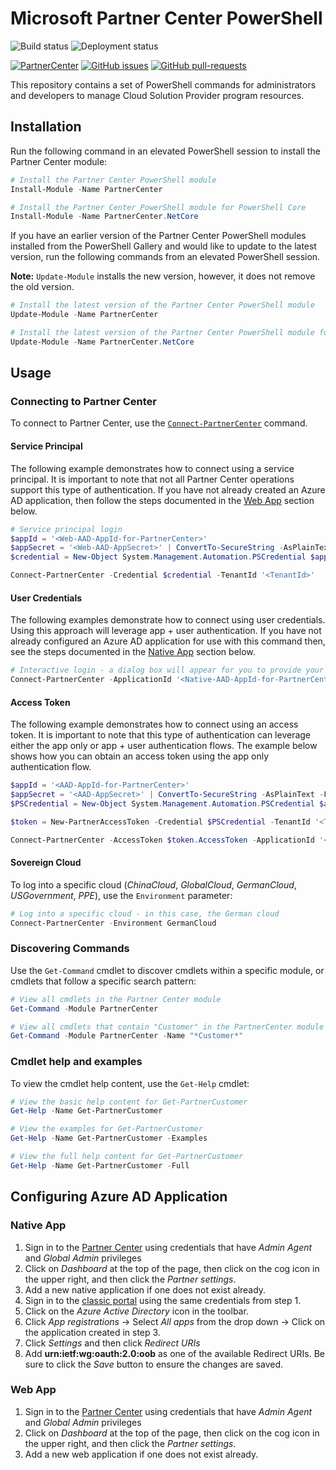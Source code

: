 # Microsoft Partner Center PowerShell

![Build status](https://dev.azure.com/partnercenter/powershell/_apis/build/status/partner-center-powershell-CI) ![Deployment status](https://vsrm.dev.azure.com/partnercenter/_apis/public/Release/badge/330fa980-0fb5-4550-8242-f162a4c6d7c7/6/9)

[![PartnerCenter](https://img.shields.io/powershellgallery/v/PartnerCenter.svg?style=flat-square&label=PartnerCenter)](https://www.powershellgallery.com/packages/PartnerCenter/) [![GitHub issues](https://img.shields.io/github/issues/Microsoft/Partner-Center-PowerShell.svg)](https://github.com/Microsoft/Partner-Center-PowerShell/issues/) [![GitHub pull-requests](https://img.shields.io/github/issues-pr/Microsoft/Partner-Center-PowerShell.svg)](https://gitHub.com/Microsoft/Partner-Center-PowerShell/pull/)

This repository contains a set of PowerShell commands for administrators and developers to manage Cloud Solution Provider program resources.

## Installation

Run the following command in an elevated PowerShell session to install the Partner Center module:

```powershell
# Install the Partner Center PowerShell module
Install-Module -Name PartnerCenter

# Install the Partner Center PowerShell module for PowerShell Core
Install-Module -Name PartnerCenter.NetCore
```

If you have an earlier version of the Partner Center PowerShell modules installed from the PowerShell Gallery and would like to update to the latest version, run the following commands from an elevated PowerShell session.

**Note:** `Update-Module` installs the new version, however, it does not remove the old version.

```powershell
# Install the latest version of the Partner Center PowerShell module
Update-Module -Name PartnerCenter

# Install the latest version of the Partner Center PowerShell module for PowerShell Core
Update-Module -Name PartnerCenter.NetCore
```

## Usage

### Connecting to Partner Center

To connect to Partner Center, use the [`Connect-PartnerCenter`](docs/help/Connect-PartnerCenter.md) command.

#### Service Principal

The following example demonstrates how to connect using a service principal. It is important to note that not all Partner Center operations support this type of authentication. If you have not already created an Azure AD application, then follow the steps documented in the [Web App](#Web-App) section below.

```powershell
# Service principal login
$appId = '<Web-AAD-AppId-for-PartnerCenter>'
$appSecret = '<Web-AAD-AppSecret>' | ConvertTo-SecureString -AsPlainText -Force
$credential = New-Object System.Management.Automation.PSCredential $appId, $appSecret

Connect-PartnerCenter -Credential $credential -TenantId '<TenantId>'
```

#### User Credentials

The following examples demonstrate how to connect using user credentials. Using this approach will leverage app + user authentication. If you have not already configured an Azure AD application for use with this command then, see the steps documented in the [Native App](#Native-App) section below.

```powershell
# Interactive login - a dialog box will appear for you to provide your Partner Center credentials
Connect-PartnerCenter -ApplicationId '<Native-AAD-AppId-for-PartnerCenter>'
```

#### Access Token

The following example demonstrates how to connect using an access token. It is important to note that this type of authentication can leverage either the app only or app + user authentication flows. The example below shows how you can obtain an access token using the app only authentication flow.

```powershell
$appId = '<AAD-AppId-for-PartnerCenter>'
$appSecret = '<AAD-AppSecret>' | ConvertTo-SecureString -AsPlainText -Force
$PSCredential = New-Object System.Management.Automation.PSCredential $appId, $appSecret

$token = New-PartnerAccessToken -Credential $PSCredential -TenantId '<TenantId>'

Connect-PartnerCenter -AccessToken $token.AccessToken -ApplicationId '<AAD-AppId-for-PartnerCenter>' -TenantId '<TenantId>'
```

#### Sovereign Cloud

To log into a specific cloud (_ChinaCloud_, _GlobalCloud_, _GermanCloud_, _USGovernment_, _PPE_), use the `Environment` parameter:

```powershell
# Log into a specific cloud - in this case, the German cloud
Connect-PartnerCenter -Environment GermanCloud
```

### Discovering Commands

Use the `Get-Command` cmdlet to discover cmdlets within a specific module, or cmdlets that follow a specific search pattern:

```powershell
# View all cmdlets in the Partner Center module
Get-Command -Module PartnerCenter

# View all cmdlets that contain "Customer" in the PartnerCenter module
Get-Command -Module PartnerCenter -Name "*Customer*"
```

### Cmdlet help and examples

To view the cmdlet help content, use the `Get-Help` cmdlet:

```powershell
# View the basic help content for Get-PartnerCustomer
Get-Help -Name Get-PartnerCustomer

# View the examples for Get-PartnerCustomer
Get-Help -Name Get-PartnerCustomer -Examples

# View the full help content for Get-PartnerCustomer
Get-Help -Name Get-PartnerCustomer -Full
```

## Configuring Azure AD Application

### Native App

1. Sign in to the [Partner Center](https://partner.microsoft.com/cloud-solution-provider/csp-partner) using credentials that have *Admin Agent* and *Global Admin* privileges
2. Click on _Dashboard_  at the top of the page, then click on the cog icon in the upper right, and then click the _Partner settings_.
3. Add a new native application if one does not exist already.
4. Sign in to the [classic portal](https://portal.azure.com) using the same credentials from step 1.
5. Click on the _Azure Active Directory_ icon in the toolbar.
6. Click _App registrations_ -> Select _All apps_ from the drop down -> Click on the application created in step 3.
7. Click _Settings_ and then click _Redirect URIs_
8. Add **urn:ietf:wg:oauth:2.0:oob** as one of the available Redirect URIs. Be sure to click the _Save_ button to ensure the changes are saved.  

### Web App

1. Sign in to the [Partner Center](https://partner.microsoft.com/cloud-solution-provider/csp-partner) using credentials that have *Admin Agent* and *Global Admin* privileges
2. Click on _Dashboard_  at the top of the page, then click on the cog icon in the upper right, and then click the _Partner settings_.
3. Add a new web application if one does not exist already.
